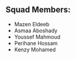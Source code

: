 ## Squad Members:
- Mazen Eldeeb
- Asmaa Aboshady
- Youssef Mahmoud
- Perihane Hossam
- Kenzy Mohamed
